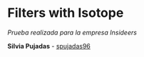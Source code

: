 # Filters with Isotope

_Prueba realizada para la empresa Insideers_

**Silvia Pujadas** - [spujadas96](https://github.com/spujadas96)
